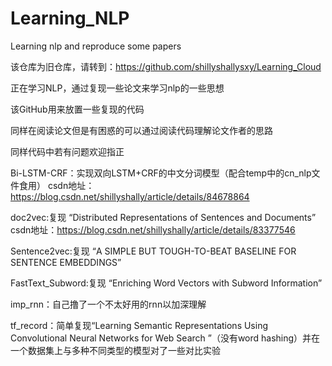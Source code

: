 # Learning_NLP
Learning nlp and reproduce some papers

该仓库为旧仓库，请转到：https://github.com/shillyshallysxy/Learning_Cloud

正在学习NLP，通过复现一些论文来学习nlp的一些思想

该GitHub用来放置一些复现的代码

同样在阅读论文但是有困惑的可以通过阅读代码理解论文作者的思路

同样代码中若有问题欢迎指正

Bi-LSTM-CRF：实现双向LSTM+CRF的中文分词模型（配合temp中的cn_nlp文件食用）
csdn地址：https://blog.csdn.net/shillyshally/article/details/84678864

doc2vec:复现 “Distributed Representations of Sentences and Documents”
csdn地址：https://blog.csdn.net/shillyshally/article/details/83377546

Sentence2vec:复现 “A SIMPLE BUT TOUGH-TO-BEAT BASELINE FOR SENTENCE EMBEDDINGS”

FastText_Subword:复现 “Enriching Word Vectors with Subword Information”

imp_rnn：自己撸了一个不太好用的rnn以加深理解

tf_record：简单复现“Learning Semantic Representations Using Convolutional Neural Networks for Web Search ”（没有word hashing）并在一个数据集上与多种不同类型的模型对了一些对比实验
